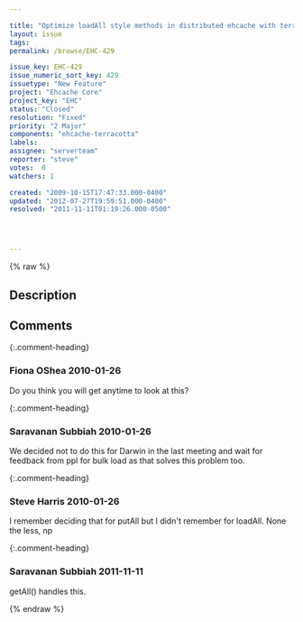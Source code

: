 ```yaml
---

title: "Optimize loadAll style methods in distributed ehcache with terracotta"
layout: issue
tags: 
permalink: /browse/EHC-429

issue_key: EHC-429
issue_numeric_sort_key: 429
issuetype: "New Feature"
project: "Ehcache Core"
project_key: "EHC"
status: "Closed"
resolution: "Fixed"
priority: "2 Major"
components: "ehcache-terracotta"
labels: 
assignee: "serverteam"
reporter: "steve"
votes:  0
watchers: 1

created: "2009-10-15T17:47:33.000-0400"
updated: "2012-07-27T19:59:51.000-0400"
resolved: "2011-11-11T01:19:26.000-0500"




---
```


{% raw %}

## Description

<div markdown="1" class="description">



</div>

## Comments


{:.comment-heading}
### **Fiona OShea** <span class="date">2010-01-26</span>

<div markdown="1" class="comment">

Do you think you will get anytime to look at this?

</div>


{:.comment-heading}
### **Saravanan Subbiah** <span class="date">2010-01-26</span>

<div markdown="1" class="comment">

We decided not to do this for Darwin in the last meeting and wait for feedback from ppl for bulk load as that solves this problem too.

</div>


{:.comment-heading}
### **Steve Harris** <span class="date">2010-01-26</span>

<div markdown="1" class="comment">

I remember deciding that for putAll but I didn't remember for loadAll. None the less, np

</div>


{:.comment-heading}
### **Saravanan Subbiah** <span class="date">2011-11-11</span>

<div markdown="1" class="comment">

getAll() handles this.

</div>



{% endraw %}
